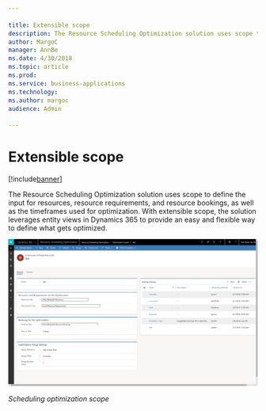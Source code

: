 ```yaml
---

title: Extensible scope
description: The Resource Scheduling Optimization solution uses scope to define the input for resources, resource requirements, and resource bookings, as well as the timeframes used for optimization.
author: MargoC
manager: AnnBe
ms.date: 4/30/2018
ms.topic: article
ms.prod: 
ms.service: business-applications
ms.technology: 
ms.author: margoc
audience: Admin

---
```

#  Extensible scope 




[!include[banner](../../../../includes/banner.md)]

The Resource Scheduling Optimization solution uses scope to define the input for
resources, resource requirements, and resource bookings, as well as the
timeframes used for optimization. With extensible scope, the solution leverages
entity views in Dynamics 365 to provide an easy and flexible way to define what
gets optimized.

![A screenshot of scheduling optimization scope](media/extensible-scope-1.png "A screenshot of scheduling optimization scope")

*Scheduling optimization scope*
